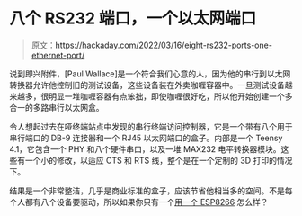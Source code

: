 # 八个 RS232 端口，一个以太网端口

> 原文：<https://hackaday.com/2022/03/16/eight-rs232-ports-one-ethernet-port/>

说到即兴附件，[Paul Wallace]是一个符合我们心意的人，因为他的串行到以太网转换器允许他控制旧的测试设备，这些设备装在外卖咖喱容器中。一旦测试设备越来越多，很明显一堆咖喱容器有点笨拙，即使咖喱很好吃，所以他开始创建一个多合一的多路串行以太网盒。

令人想起过去在哑终端站点中发现的串行终端访问控制器，它是一个带有八个用于串行端口的 DB-9 连接器和一个 RJ45 以太网端口的盒子。内部是一个 Teensy 4.1，它包含一个 PHY 和八个硬件串口，以及一堆 MAX232 电平转换器模块。这些有一个小的修改，以适应 CTS 和 RTS 线，整个是在一个定制的 3D 打印的情况下。

结果是一个非常整洁，几乎是商业标准的盒子，应该节省他相当多的空间。不是每个人都有八个设备要驱动，所以如果你只有一个[用一个 ESP8266](https://hackaday.com/2015/09/18/transparent-esp8266-wifi-to-serial-bridge/) 怎么样？